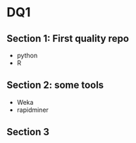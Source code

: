 # DQ1

## Section 1: First quality repo 
- python 
- R
## Section 2: some tools 
- Weka 
- rapidminer 
## Section 3 
